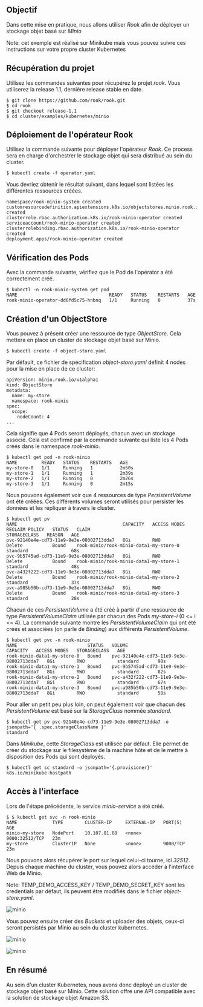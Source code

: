 ## Objectif

Dans cette mise en pratique, nous allons utiliser *Rook* afin de déployer un stockage objet basé sur *Minio*

Note: cet exemple est réalisé sur Minikube mais vous pouvez suivre ces instructions sur votre propre cluster Kubernetes

## Récupération du projet

Utilisez les commandes suivantes pour récupérez le projet *rook*. Vous utiliserez la release 1.1, dernière release stable en date.

```
$ git clone https://github.com/rook/rook.git
$ cd rook
$ git checkout release-1.1
$ cd cluster/examples/kubernetes/minio
```

## Déploiement de l'opérateur Rook

Utilisez la commande suivante pour déployer l'opérateur *Rook*. Ce process sera en charge d'orchestrer le stockage objet qui sera distribué au sein du cluster.

```
$ kubectl create -f operator.yaml
```

Vous devriez obtenir le résultat suivant, dans lequel sont listées les différentes ressources créées.

```
namespace/rook-minio-system created
customresourcedefinition.apiextensions.k8s.io/objectstores.minio.rook.io created
clusterrole.rbac.authorization.k8s.io/rook-minio-operator created
serviceaccount/rook-minio-operator created
clusterrolebinding.rbac.authorization.k8s.io/rook-minio-operator created
deployment.apps/rook-minio-operator created
```

## Vérification des Pods

Avec la commande suivante, vérifiez que le Pod de l'opérator a été correctement créé.

```
$ kubectl -n rook-minio-system get pod
NAME                                  READY   STATUS    RESTARTS   AGE
rook-minio-operator-dd6fd5c75-hnbnq   1/1     Running   0          37s
```

## Création d'un ObjectStore

Vous pouvez à présent créer une ressource de type *ObjectStore*. Cela mettera en place un cluster de stockage objet basé sur Minio.

```
$ kubectl create -f object-store.yaml
```

Par défault, ce fichier de spécification *object-store.yaml* définit 4 nodes pour la mise en place de ce cluster:

```
apiVersion: minio.rook.io/v1alpha1
kind: ObjectStore
metadata:
  name: my-store
  namespace: rook-minio
spec:
  scope:
    nodeCount: 4
...
```

Cela signifie que 4 Pods seront déployés, chacun avec un stockage associé. Cela est confirmé par la commande suivante qui liste les 4 Pods créés dans le namespace *rook-minio*.

```
$ kubectl get pod -n rook-minio
NAME         READY   STATUS    RESTARTS   AGE
my-store-0   1/1     Running   1          2m50s
my-store-1   1/1     Running   1          2m39s
my-store-2   1/1     Running   0          2m26s
my-store-3   1/1     Running   0          2m15s
```

Nous pouvons également voir que 4 ressources de type *PersistentVolume* ont été créées. Ces différents volumes seront utilisés pour persister les données et les répliquer à travers le cluster.

```
$ kubectl get pv
NAME                                       CAPACITY   ACCESS MODES   RECLAIM POLICY   STATUS   CLAIM                                    STORAGECLASS   REASON   AGE
pvc-92140e4e-cd73-11e9-9e3e-08002713dda7   8Gi        RWO            Delete           Bound    rook-minio/rook-minio-data1-my-store-0   standard                68s
pvc-9b5745ad-cd73-11e9-9e3e-08002713dda7   8Gi        RWO            Delete           Bound    rook-minio/rook-minio-data1-my-store-1   standard                48s
pvc-a432f222-cd73-11e9-9e3e-08002713dda7   8Gi        RWO            Delete           Bound    rook-minio/rook-minio-data1-my-store-2   standard                37s
pvc-a985b50b-cd73-11e9-9e3e-08002713dda7   8Gi        RWO            Delete           Bound    rook-minio/rook-minio-data1-my-store-3   standard                28s
```

Chacun de ces *PersistentVolume* a été créé à partir d'une ressource de type *PersistentVolumeClaim* utilisée par chacun des Pods *my-store-i* (0 <= i <= 4). La commande suivante montre les *PersistentVolumeClaim* qui ont été créés et associées (on parle de *Binding*) aux différents *PersistentVolume*.

```
$ kubectl get pvc -n rook-minio
NAME                          STATUS   VOLUME                                     CAPACITY   ACCESS MODES   STORAGECLASS   AGE
rook-minio-data1-my-store-0   Bound    pvc-92140e4e-cd73-11e9-9e3e-08002713dda7   8Gi        RWO            standard       98s
rook-minio-data1-my-store-1   Bound    pvc-9b5745ad-cd73-11e9-9e3e-08002713dda7   8Gi        RWO            standard       82s
rook-minio-data1-my-store-2   Bound    pvc-a432f222-cd73-11e9-9e3e-08002713dda7   8Gi        RWO            standard       67s
rook-minio-data1-my-store-3   Bound    pvc-a985b50b-cd73-11e9-9e3e-08002713dda7   8Gi        RWO            standard       58s
```

Pour aller un petit peu plus loin, on peut également voir que chacun des *PersistentVolume* est basé sur la *StorageClass* nommée *standard*.

```
$ kubectl get pv pvc-92140e4e-cd73-11e9-9e3e-08002713dda7 -o jsonpath='{ .spec.storageClassName }'
standard
```

Dans *Minikube*, cette *StorageClass* est utilisée par défaut. Elle permet de créer du stockage sur le filesystème de la machine hôte et de le mettre à disposition des Pods qui sont déployés.

```
$ kubectl get sc standard -o jsonpath='{.provisioner}'
k8s.io/minikube-hostpath
```

## Accès à l'interface

Lors de l'étape précédente, le service *minio-service* a été créé.

```
$ $ kubectl get svc -n rook-minio
NAME             TYPE        CLUSTER-IP     EXTERNAL-IP   PORT(S)          AGE
minio-my-store   NodePort    10.107.81.88   <none>        9000:32512/TCP   23m
my-store         ClusterIP   None           <none>        9000/TCP         23m
```

Nous pouvons alors récupérer le port sur lequel celui-ci tourne, ici *32512*. Depuis chaque machine du cluster, vous pouvez alors accéder à l'interface Web de Minio.

Note: TEMP_DEMO_ACCESS_KEY / TEMP_DEMO_SECRET_KEY sont les credentials par défaut, ils peuvent être modifiés dans le fichier *object-store.yaml*.

![minio](./images/minio-1.png)


Vous pouvez ensuite créer des *Buckets* et uploader des objets, ceux-ci seront persistés par Minio au sein du cluster kubernetes.

![minio](./images/minio-2.png)

![minio](./images/minio-3.png)

## En résumé

Au sein d'un cluster Kubernetes, nous avons donc déployé un cluster de stockage objet basé sur Minio. Cette solution offre une API compatible avec la solution de stockage objet Amazon S3.
